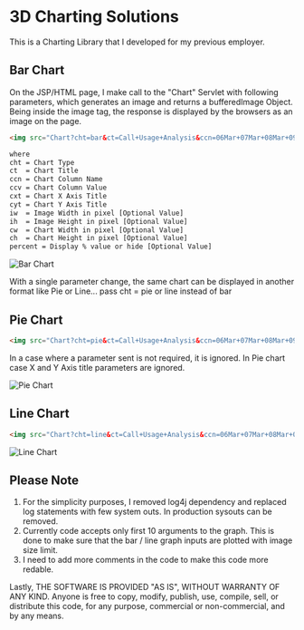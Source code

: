 3D Charting Solutions
============================

This is a Charting Library that I developed for my previous employer.

Bar Chart
----------
On the JSP/HTML page, I make call to the "Chart" Servlet with following parameters, which generates an image and returns a bufferedImage Object. Being inside the image tag, the response is displayed by the browsers as an image on the page.

```html
<img src="Chart?cht=bar&ct=Call+Usage+Analysis&ccn=06Mar+07Mar+08Mar+09Mar+10Mar&ccv=150+79+23+55+44&cxt=Dates&cyt=Total+Amount+Due+($)&iw=700&ih=350&cw=400&ch=300&percent=false"/>

where
cht = Chart Type
ct  = Chart Title
ccn = Chart Column Name
ccv = Chart Column Value
cxt = Chart X Axis Title
cyt = Chart Y Axis Title
iw  = Image Width in pixel [Optional Value]
ih  = Image Height in pixel [Optional Value]
cw  = Chart Width in pixel [Optional Value]
ch  = Chart Height in pixel [Optional Value]
percent = Display % value or hide [Optional Value]
```


![Bar Chart](http://i.imgur.com/o5dVjzc.png)

With a single parameter change, the same chart can be displayed in another format like Pie or Line... pass cht = pie or line instead of bar

Pie Chart
----------
```html
<img src="Chart?cht=pie&ct=Call+Usage+Analysis&ccn=06Mar+07Mar+08Mar+09Mar+10Mar&ccv=150+79+23+55+44&cxt=Dates&cyt=Total+Amount+Due+($)&percent=true"/>
```
In a case where a parameter sent is not required, it is ignored. In Pie chart case X and Y Axis title parameters are ignored.

![Pie Chart](http://i.imgur.com/66kVELs.png)


Line Chart
----------
```html
<img src="Chart?cht=line&ct=Call+Usage+Analysis&ccn=06Mar+07Mar+08Mar+09Mar+10Mar&ccv=150+79+23+55+44&cxt=Dates&cyt=Total+Amount+Due+($)&percent=false"/>
```

![Line Chart](http://i.imgur.com/U1Ugot2.png)


Please Note
----------
1. For the simplicity purposes, I removed log4j dependency and replaced log statements with few system outs. In production sysouts can be removed.
2. Currently code accepts only first 10 arguments to the graph. This is done to make sure that the bar / line graph inputs are plotted with image size limit.
3. I need to add more comments in the code to make this code more redable. 

Lastly, THE SOFTWARE IS PROVIDED "AS IS", WITHOUT WARRANTY OF ANY KIND. Anyone is free to copy, modify, publish, use, compile, sell, or distribute this code, for any purpose, commercial or non-commercial, and by any means.